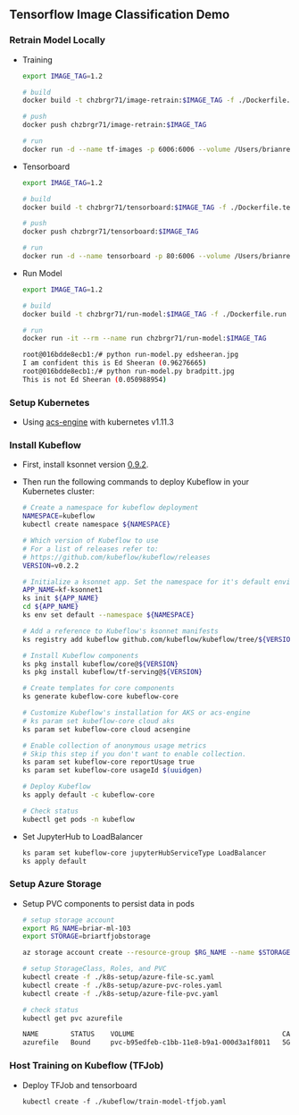 ## Tensorflow Image Classification Demo


### Retrain Model Locally

* Training
    ```bash
    export IMAGE_TAG=1.2

    # build
    docker build -t chzbrgr71/image-retrain:$IMAGE_TAG -f ./Dockerfile.train .

    # push
    docker push chzbrgr71/image-retrain:$IMAGE_TAG

    # run
    docker run -d --name tf-images -p 6006:6006 --volume /Users/brianredmond/gopath/src/github.com/chzbrgr71/image-classification/tf-output:/tmp/tensorflow chzbrgr71/image-retrain:$IMAGE_TAG
    ```

* Tensorboard
    ```bash
    export IMAGE_TAG=1.2

    # build
    docker build -t chzbrgr71/tensorboard:$IMAGE_TAG -f ./Dockerfile.tensorboard .

    # push
    docker push chzbrgr71/tensorboard:$IMAGE_TAG

    # run
    docker run -d --name tensorboard -p 80:6006 --volume /Users/brianredmond/gopath/src/github.com/chzbrgr71/image-classification/tf-output:/tmp/tensorflow chzbrgr71/tensorboard:$IMAGE_TAG
    ```

* Run Model
    ```bash
    export IMAGE_TAG=1.2

    # build
    docker build -t chzbrgr71/run-model:$IMAGE_TAG -f ./Dockerfile.run .

    # run
    docker run -it --rm --name run chzbrgr71/run-model:$IMAGE_TAG

    root@016bdde8ecb1:/# python run-model.py edsheeran.jpg
    I am confident this is Ed Sheeran (0.96276665)
    root@016bdde8ecb1:/# python run-model.py bradpitt.jpg
    This is not Ed Sheeran (0.050988954)
    ```

### Setup Kubernetes

* Using [acs-engine](https://github.com/Azure/acs-engine) with kubernetes v1.11.3


### Install Kubeflow

* First, install ksonnet version [0.9.2](https://ksonnet.io/#get-started).
* Then run the following commands to deploy Kubeflow in your Kubernetes cluster:

    ```bash
    # Create a namespace for kubeflow deployment
    NAMESPACE=kubeflow
    kubectl create namespace ${NAMESPACE}

    # Which version of Kubeflow to use
    # For a list of releases refer to:
    # https://github.com/kubeflow/kubeflow/releases
    VERSION=v0.2.2

    # Initialize a ksonnet app. Set the namespace for it's default environment.
    APP_NAME=kf-ksonnet1
    ks init ${APP_NAME}
    cd ${APP_NAME}
    ks env set default --namespace ${NAMESPACE}

    # Add a reference to Kubeflow's ksonnet manifests
    ks registry add kubeflow github.com/kubeflow/kubeflow/tree/${VERSION}/kubeflow

    # Install Kubeflow components
    ks pkg install kubeflow/core@${VERSION}
    ks pkg install kubeflow/tf-serving@${VERSION}

    # Create templates for core components
    ks generate kubeflow-core kubeflow-core

    # Customize Kubeflow's installation for AKS or acs-engine
    # ks param set kubeflow-core cloud aks
    ks param set kubeflow-core cloud acsengine

    # Enable collection of anonymous usage metrics
    # Skip this step if you don't want to enable collection.
    ks param set kubeflow-core reportUsage true
    ks param set kubeflow-core usageId $(uuidgen)

    # Deploy Kubeflow
    ks apply default -c kubeflow-core

    # Check status
    kubectl get pods -n kubeflow
    ```

* Set JupyterHub to LoadBalancer
    ```bash
    ks param set kubeflow-core jupyterHubServiceType LoadBalancer
    ks apply default
    ```


### Setup Azure Storage

* Setup PVC components to persist data in pods

    ```bash
    # setup storage account
    export RG_NAME=briar-ml-103
    export STORAGE=briartfjobstorage

    az storage account create --resource-group $RG_NAME --name $STORAGE --sku Standard_LRS

    # setup StorageClass, Roles, and PVC
    kubectl create -f ./k8s-setup/azure-file-sc.yaml
    kubectl create -f ./k8s-setup/azure-pvc-roles.yaml
    kubectl create -f ./k8s-setup/azure-file-pvc.yaml

    # check status
    kubectl get pvc azurefile

    NAME        STATUS    VOLUME                                     CAPACITY   ACCESS MODES   STORAGECLASS   AGE
    azurefile   Bound     pvc-b95edfeb-c1bb-11e8-b9a1-000d3a1f8011   5Gi        RWX            kfazurefile    10s
    ```


### Host Training on Kubeflow (TFJob)

* Deploy TFJob and tensorboard

    ```
    kubectl create -f ./kubeflow/train-model-tfjob.yaml
    ```